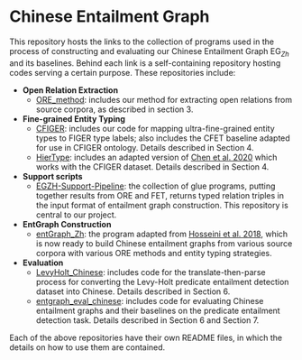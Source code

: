 # Chinese Entailment Graph

This repository hosts the links to the collection of programs used in the process of constructing and 
evaluating our Chinese Entailment Graph EG<sub>*Zh*</sub> and its baselines. Behind each link is
a self-containing repository hosting codes serving a certain purpose. These repositories include:

- **Open Relation Extraction**
    - [ORE_method](https://github.com/Teddy-Li/Chinese-Open-Relation-Extraction-for-EntGraph): includes our method for extracting open relations from source corpora, as described in 
    section 3.
- **Fine-grained Entity Typing**
    - [CFIGER](https://github.com/Teddy-Li/CFIGER): includes our code for mapping ultra-fine-grained entity types to FIGER type labels; also includes
    the CFET baseline adapted for use in CFIGER ontology. Details described in Section 4.
    - [HierType](https://github.com/Teddy-Li/hierarchical-typing): includes an adapted version of [Chen et al. 2020](https://github.com/ctongfei/hierarchical-typing) which works with the CFIGER dataset. Details described in Section 4.
- **Support scripts**
    - [EGZH-Support-Pipeline](https://github.com/Teddy-Li/EGZH-Support-Pipeline): the collection of glue programs, putting together results from ORE and FET, returns typed relation
    triples in the input format of entailment graph construction. This repository is central to our project.
- **EntGraph Construction**
    - [entGraph_Zh](https://github.com/Teddy-Li/entGraph_Zh): the program adapted from [Hosseini et al. 2018](https://github.com/mjhosseini/entGraph),
    which is now ready to build Chinese entailment graphs from various source corpora with various ORE methods and entity 
    typing strategies.
- **Evaluation**
    - [LevyHolt_Chinese](): includes code for the translate-then-parse process for converting the 
    Levy-Holt predicate entailment detection dataset into Chinese. Details described in Section 6.
    - [entgraph_eval_chinese](https://github.com/Teddy-Li/entgraph_eval_chinese): includes code for evaluating Chinese entailment graphs and their
    baselines on the predicate entailment detection task. Details described in Section 6 and Section 7.

Each of the above repositories have their own README files, in which the details on how to use them are contained.

